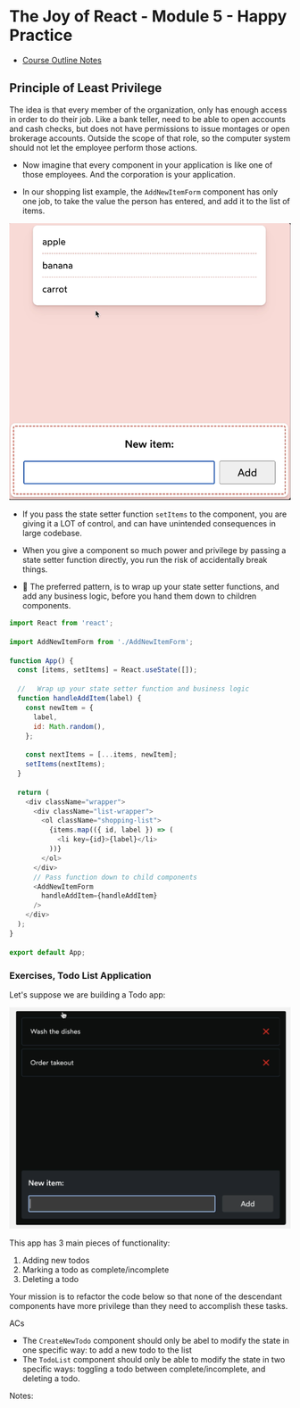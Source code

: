 # The Joy of React - Module 5 - Happy Practice

- [Course Outline Notes](../course-notes.md)

## Principle of Least Privilege

The idea is that every member of the organization, only has enough access in order to do their job. Like a bank teller, need to be able to open accounts and cash checks, but does not have permissions to issue montages or open brokerage accounts. Outside the scope of that role, so the computer system should not let the employee perform those actions.

- Now imagine that every component in your application is like one of those employees. And the corporation is your application.

- In our shopping list example, the `AddNewItemForm` component has only one job, to take the value the person has entered, and add it to the list of items.

![List Shopping](images/image.png)

- If you pass the state setter function `setItems` to the component, you are giving it a LOT of control, and can have unintended consequences in large codebase.

- When you give a component so much power and privilege by passing a state setter function directly, you run the risk of accidentally break things.

- 🤔 The preferred pattern, is to wrap up your state setter functions, and add any business logic, before you hand them down to children components.

```JAVASCRIPT
import React from 'react';

import AddNewItemForm from './AddNewItemForm';

function App() {
  const [items, setItems] = React.useState([]);
  
  //   Wrap up your state setter function and business logic
  function handleAddItem(label) {
    const newItem = {
      label,
      id: Math.random(),
    };

    const nextItems = [...items, newItem];
    setItems(nextItems);
  }

  return (
    <div className="wrapper">
      <div className="list-wrapper">
        <ol className="shopping-list">
          {items.map(({ id, label }) => (
            <li key={id}>{label}</li>
          ))}
        </ol>
      </div>
      // Pass function down to child components
      <AddNewItemForm
        handleAddItem={handleAddItem}
      />
    </div>
  );
}

export default App;
```

### Exercises, Todo List Application

Let's suppose we are building a Todo app:

![To Do App](images/image-1.png)

This app has 3 main pieces of functionality:

1. Adding new todos
2. Marking a todo as complete/incomplete
3. Deleting a todo

Your mission is to refactor the code below so that none of the descendant components have more privilege than they need to accomplish these tasks.

ACs

- The `CreateNewTodo` component should only be abel to modify the state in one specific way: to add a new todo to the list
- The `TodoList` component should only be able to modify the state in two specific ways: toggling a todo between complete/incomplete, and deleting a todo.

Notes:
